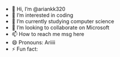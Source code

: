 - 👋 Hi, I’m @ariankk320
- 👀 I’m interested in coding
- 🌱 I’m currently studying computer science 
- 💞️ I’m looking to collaborate on Microsoft 
- 📫 How to reach me msg here
- 😄 Pronouns: Ariiii
- ⚡ Fun fact: 

<!---
ariankk320/ariankk320 is a ✨ special ✨ repository because its `README.md` (this file) appears on your GitHub profile.
You can click the Preview link to take a look at your changes.
--->
